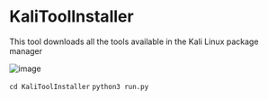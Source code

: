 # KaliToolInstaller

This tool downloads all the tools available in the Kali Linux package manager

![image](https://github.com/user-attachments/assets/a9eab425-3981-41f0-af5b-2423d3c6a6c0)

``cd KaliToolInstaller``
``python3 run.py``
